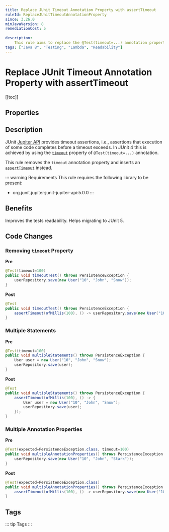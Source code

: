 ```yaml
---
title: Replace JUnit Timeout Annotation Property with assertTimeout
ruleId: ReplaceJUnitTimeoutAnnotationProperty
since: 3.26.0
minJavaVersion: 8
remediationCost: 5
    
description:
    This rule aims to replace the @Test(timeout=...) annotation property with 'assertTimeout' in JUnit Jupiter.
tags: ["Java 8", "Testing", "Lambda", "Readability"]
---
```


# Replace JUnit Timeout Annotation Property with assertTimeout

[[toc]]

## Properties

<RuleProperties />

## Description

JUnit [Jupiter API](https://junit.org/junit5/docs/current/user-guide/#overview) provides timeout assertions, i.e., assertions that execution of some code completes before a timeout exceeds. 
In JUnit 4 this is achieved by using the [`timeout`](https://junit.org/junit4/javadoc/latest/org/junit/Test.html#timeout()) property of `@Test(timeout=...)` annotation.

This rule removes the `timeout` annotation property and inserts an  [`assertTimeout`](https://junit.org/junit5/docs/5.0.1/api/org/junit/jupiter/api/Assertions.html#assertTimeout-java.time.Duration-org.junit.jupiter.api.function.Executable-) instead.


::: warning Requirements
This rule requires the following library to be present:
* org.junit.jupiter:junit-jupiter-api:5.0.0
:::

## Benefits

Improves the tests readability. Helps migrating to JUnit 5. 

## Code Changes


### Removing `timeout` Property

__Pre__
```java
@Test(timeout=100)
public void timeoutTest() throws PersistenceException {
	userRepository.save(new User("10", "John", "Snow"));
}
```

__Post__
```java
@Test
public void timeoutTest() throws PersistenceException {
	assertTimeout(ofMillis(100), () -> userRepository.save(new User("10", "John", "Snow")));
}
```


### Multiple Statements

__Pre__
```java
@Test(timeout=100)
public void multipleStatements() throws PersistenceException {
	User user = new User("10", "John", "Snow");
	userRepository.save(user);
}
```

__Post__
```java
@Test
public void multipleStatements() throws PersistenceException {
	assertTimeout(ofMillis(100), () -> {
		User user = new User("10", "John", "Snow");
		userRepository.save(user);
	});
}
```

### Multiple Annotation Properties

__Pre__
```java
@Test(expected=PersistenceException.class, timeout=100)
public void multipleAnnotationProperties() throws PersistenceException {
	userRepository.save(new User("10", "John", "Stark"));
}
```

__Post__
```java
@Test(expected=PersistenceException.class)
public void multipleAnnotationProperties() throws PersistenceException {
	assertTimeout(ofMillis(100), () -> userRepository.save(new User("10", "John", "Stark")));
}
```

<VersionNotice />

## Tags

::: tip Tags
<TagLinks />
:::
